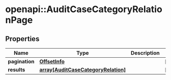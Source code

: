 # openapi::AuditCaseCategoryRelationPage


## Properties
Name | Type | Description | Notes
------------ | ------------- | ------------- | -------------
**pagination** | [**OffsetInfo**](OffsetInfo.md) |  | [optional] 
**results** | [**array[AuditCaseCategoryRelation]**](AuditCaseCategoryRelation.md) |  | [optional] 


